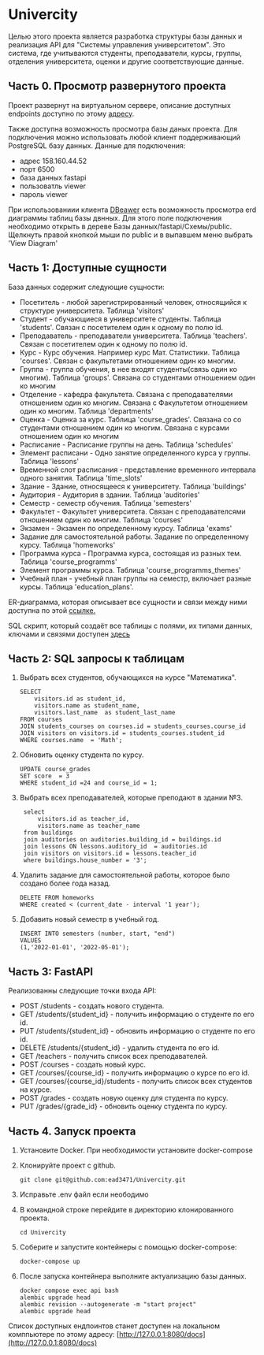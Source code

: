 # Univercity

Целью этого  проекта является разработка структуры базы данных и реализация API для "Системы управления университетом". Это система, где учитываются студенты, преподаватели, курсы, группы, отделения университета, оценки и другие соответствующие данные.

## Часть 0. Просмотр развернутого проекта
Проект развернут на виртуальном сервере, описание доступных endpoints доступно по этому [адресу](http://158.160.44.52:8080/docs).

Также доступна возможность просмотра базы даных проекта. Для подключения можно использовать любой клиент поддерживающий PostgreSQL базу данных. 
Данные для подключения:
 - адрес 158.160.44.52
 - порт 6500
 - база данных fastapi
 - пользоватль viewer
 - пароль viewer

 При использованиии клиента [DBeawer](https://dbeaver.io/download/) есть возможность просмотра erd диаграммы таблиц базы двнных. Для этого поле подключения необходимо открыть в дереве Базы данных/fastapi/Схемы/public. Щелкнуть правой кнопкой мыши по public и в выпавшем меню выбрать 'View Diagram'

## Часть 1: Доступные сущности

База данных содержит следующие сущности:
 - Посетитель - любой зарегистрированный человек, относящийся к структуре университета. Таблица 'visitors'
 - Студент - обучающиеся в университете студенты. Таблица 'students'. Связан с посетителем один к одному по полю id.
 - Преподаватель - преподаватели университета. Таблица 'teachers'. Связан с посетителем один к одному по полю id.
 - Курс - Курс обучения. Например курс Мат. Статистики. Таблица 'courses'. Связан с факультетами отношением один ко многим.
 - Группа - группа обучения, в нее входят студенты(связь один ко многим). Таблица  'groups'. Связана со студентами отношением один ко многим
 - Отделение -  кафедра факультета. Связана с преподавателями отношением один ко многим. Связана с Факультетом отношением один ко многим. Таблица 'departments'
 - Оценка - Оценка за курс. Таблица 'course_grades'. Связана со со студентами отношением один ко многим. Связана с курсами отношением один ко многим 
 - Расписание - Расписание группы на день. Таблица 'schedules'
 - Элемент расписани - Одно занятие определенного курса у группы. Таблица 'lessons'
 - Временной слот раcписания - представление временного интервала одного занятия. Таблица 'time_slots'
 - Здание - Здание, относящееся к университету. Таблица 'buildings'
 - Аудитория - Аудитория в здании. Таблица 'auditories'
 - Семестр - семестр обучения. Таблица 'semesters'
 - Факультет - Факультет университета. Связан с преподавателсями отношением один ко многим. Таблица 'courses'
 - Экзамен - Экзамен по определенному курсу. Таблица 'exams'
 - Задание для самостоятельной работы. Задание по определенному курсу. Таблица 'homeworks'
 - Программа курса - Программа курса, состоящая из разных тем. Таблица 'course_programms'
 - Элемент программы курса. Таблица 'course_programms_themes'
 - Учебный план - учебный план группы на семестр, включает разные курсы. Таблица 'education_plans'.
 

ER-диаграмма, которая описывает все сущности и связи между ними доступна по этой [ссылке.](https://www.yworks.com/yed-live/?file=https://gist.githubusercontent.com/ead3471/27bc4d7c0fcf181c6bbd10445fe19718/raw/af8c85120656bee42192219966503dfc34a11abc/fastapi%20-%20public)
 
SQL скрипт, который создаёт все таблицы с полями, их типами данных, ключами и связями доступен [здесь](https://github.com/ead3471/Univercity/blob/master/sql_tables_code_create.sql)


## Часть 2: SQL запросы к таблицам
1. Выбрать всех студентов, обучающихся на курсе "Математика".
    ```
    SELECT 
        visitors.id as student_id, 
        visitors.name as student_name, 
        visitors.last_name  as student_last_name
    FROM courses  
    JOIN students_courses on courses.id = students_courses.course_id 
    JOIN visitors on visitors.id = students_courses.student_id 
    WHERE courses.name  = 'Math';
    ```

2. Обновить оценку студента по курсу.
    ```
    UPDATE course_grades 
    SET score  = 3
    WHERE student_id =24 and course_id = 1;
    ```
3. Выбрать всех преподавателей, которые преподают в здании №3.
   ```
    select 
        visitors.id as teacher_id,
        visitors.name as teacher_name
    from buildings 
    join auditories on auditories.building_id = buildings.id 
    join lessons ON lessons.auditory_id  = auditories.id 
    join visitors on visitors.id = lessons.teacher_id 
    where buildings.house_number = '3';
    ```

4. Удалить задание для самостоятельной работы, которое было создано более года назад.
    ```
    DELETE FROM homeworks
    WHERE created < (current_date - interval '1 year');
    ```
5. Добавить новый семестр в учебный год.
    ```
    INSERT INTO semesters (number, start, "end") 
    VALUES
    (1,'2022-01-01', '2022-05-01');
    ```

## Часть 3: FastAPI
Реализованны следующие точки входа API:
 - POST /students - создать нового студента. 
 - GET /students/{student_id} - получить информацию о студенте по его id. 
 - PUT /students/{student_id} - обновить информацию о студенте по его id. 
 - DELETE /students/{student_id} - удалить студента по его id. 
 - GET /teachers - получить список всех преподавателей.
 - POST /courses - создать новый курс.
 - GET /courses/{course_id} - получить информацию о курсе по его id.
 - GET /courses/{course_id}/students - получить список всех студентов на курсе.
 - POST /grades - создать новую оценку для студента по курсу.
 - PUT /grades/{grade_id} - обновить оценку студента по курсу.


## Часть 4. Запуск проекта
1. Установите Docker. При необходимости установите docker-compose

2. Клонируйте проект с github.
    ```
    git clone git@github.com:ead3471/Univercity.git
    ```
3. Исправьте .env файл если неободимо

4. В командной строке перейдите в директорию клонированного проекта. 
    ```
    cd Univercity
    ```

5. Соберите и запустите контейнеры с помощью docker-compose:
    ```
    docker-compose up
    ```

6. После запуска контейнера выполните актуализацию базы данных.
    ```
    docker compose exec api bash 
    alembic upgrade head
    alembic revision --autogenerate -m "start project"
    alembic upgrade head
    ```


Список доступных ендпоинтов станет доступен на локальном комппьютере по этому адресу:
[http://127.0.0.1:8080/docs](http://127.0.0.1:8080/docs)

